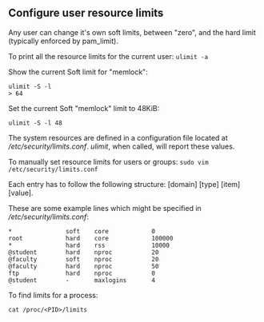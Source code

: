 ##  Configure user resource limits

Any user can change it's own soft limits, between "zero", and the hard limit (typically enforced by pam_limit).

To print all the resource limits for the current user:
`ulimit -a`

Show the current Soft limit for "memlock":
```
ulimit -S -l
> 64
```

Set the current Soft "memlock" limit to 48KiB:
```
ulimit -S -l 48
```


The system resources are defined in a configuration file located at */etc/security/limits.conf*. *ulimit*, when called, will report these values.

To manually set resource limits for users or groups:
`sudo vim /etc/security/limits.conf`

Each entry has to follow the following structure: [domain] [type] [item] [value].

These are some example lines which might be specified in */etc/security/limits.conf*:
```
*               soft    core            0
root            hard    core            100000
*               hard    rss             10000
@student        hard    nproc           20
@faculty        soft    nproc           20
@faculty        hard    nproc           50
ftp             hard    nproc           0
@student        -       maxlogins       4
```

To find limits for a process:
```
cat /proc/<PID>/limits
```


